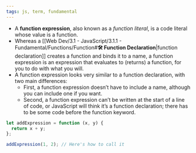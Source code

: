 ```yaml
---
tags: js, term, fundamental
---
```


- A **function expression**, also known as a *function literal*, is a code literal whose value is a function.
- Whereas a [[Web Dev/3.1 - JavaScript/3.1.1 - Fundamental/Functions/Function#**🛠️ Function Declaration**|function declaration]] creates a function and binds it to a name, a function expression is an expression that evaluates to (returns) a function, for you to do with what you will.
- A function expression looks very similar to a function declaration, with two main differences:
	- First, a function expression doesn’t have to include a name, although you can include one if you want.
	- Second, a function expression can’t be written at the start of a line of code, or JavaScript will think it’s a function declaration; there has to be some code before the function keyword.

```js
let addExpression = function (x, y) {
  return x + y;
};

addExpression(1, 2); // Here's how to call it
```
